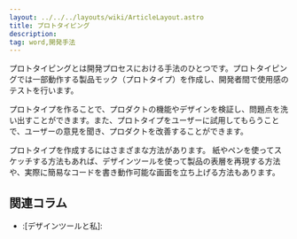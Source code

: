 ```yaml
---
layout: ../../../layouts/wiki/ArticleLayout.astro
title: プロトタイピング
description:
tag: word,開発手法
---
```


プロトタイピングとは開発プロセスにおける手法のひとつです。プロトタイピングでは一部動作する製品モック（プロトタイプ）を作成し、開発者間で使用感のテストを行います。

プロトタイプを作ることで、プロダクトの機能やデザインを検証し、問題点を洗い出すことができます。また、プロトタイプをユーザーに試用してもらうことで、ユーザーの意見を聞き、プロダクトを改善することができます。

プロトタイプを作成するにはさまざまな方法があります。
紙やペンを使ってスケッチする方法もあれば、デザインツールを使って製品の表層を再現する方法や、実際に簡易なコードを書き動作可能な画面を立ち上げる方法もあります。

## 関連コラム

- :[デザインツールと私]:
